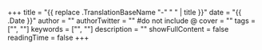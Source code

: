 +++ title = "{{ replace .TranslationBaseName "-" " " | title }}" date = "{{ .Date }}" author = "" authorTwitter = "" #do not include @ cover = "" tags = ["", ""] keywords = ["", ""] description = "" showFullContent = false readingTime = false +++
